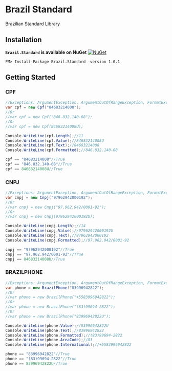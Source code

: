# Brazil Standard

Brazilian Standard Library

## Installation

**``Brazil.Standard`` is available on NuGet** [![NuGet](https://img.shields.io/nuget/v/Brazil.Standard.svg)](https://www.nuget.org/packages/Brazil.Standard/)

```console
PM> Install-Package Brazil.Standard -version 1.0.1
```

## Getting Started

### CPF

```csharp
//Exceptions: ArgumentException, ArgumentOutOfRangeException, FormatException, InvalidValueException
var cpf = new Cpf("84683214008");
//Or
//var cpf = new Cpf("846.832.140-08");
//Or
//var cpf = new Cpf(84683214008U);

Console.WriteLine(cpf.Length);//11
Console.WriteLine(cpf.Value);//84683214008U
Console.WriteLine(cpf.Text);//84683214008
Console.WriteLine(cpf.Formatted);//846.832.140-08

cpf == "84683214008"//True
cpf == "846.832.140-08"//True
cpf == 84683214008U//True
```

### CNPJ

```csharp
//Exceptions: ArgumentException, ArgumentOutOfRangeException, FormatException, InvalidValueException
var cnpj = new Cnpj("97962942000192");
//Or
//var cnpj = new Cnpj("97.962.942/0001-92");
//Or
//var cnpj = new Cnpj(97962942000192U);

Console.WriteLine(cnpj.Length);//14
Console.WriteLine(cnpj.Value);//97962942000192U
Console.WriteLine(cnpj.Text);//97962942000192
Console.WriteLine(cnpj.Formatted);//97.962.942/0001-92

cnpj == "97962942000192"//True
cnpj == "97.962.942/0001-92"//True
cnpj == 84683214008U//True
```

### BRAZILPHONE

```csharp
//Exceptions: ArgumentException, ArgumentOutOfRangeException, FormatException
var phone = new BrazilPhone("83996942822");
//Or
//var phone = new BrazilPhone("+5583996942822");
//Or
//var phone = new BrazilPhone("(83)99694-2822");
//Or
//var phone = new BrazilPhone("83996942822U");

Console.WriteLine(phone.Value);//83996942822U
Console.WriteLine(phone.Text);//83996942822
Console.WriteLine(phone.Formatted);//(83)99694-2822
Console.WriteLine(phone.AreaCode);//83
Console.WriteLine(phone.International);//+5583996942822

phone == "83996942822"//True
phone == "(83)99694-2822"//True
phone == 83996942822U//True
```
